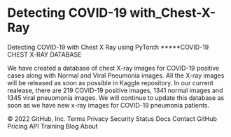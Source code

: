 # Detecting COVID-19 with_Chest-X-Ray
Detecting COVID-19 with Chest X Ray using PyTorch
*****COVID-19 CHEST X-RAY DATABASE


We have created a database of chest X-ray images for COVID-19 positive cases along with Normal and Viral Pneumonia images. All the X-ray images will be released as soon as possible in Kaggle repository. In our current realease, there are 219 COVID-19 positive images, 1341 normal images and 1345 viral pneuomonia images. We will continue to update this database as soon as we have new x-ray images for COVID-19 pneumonia patients.  



© 2022 GitHub, Inc.
Terms
Privacy
Security
Status
Docs
Contact GitHub
Pricing
API
Training
Blog
About
